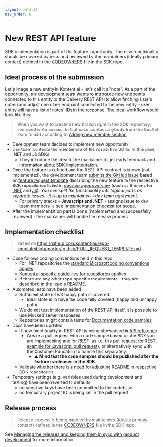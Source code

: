 ```yaml
---
layout: default
nav_order: 8
---
```


# New REST API feature

SDK implementation is part of the feature opportunity. The new functionality should be covered by tests and reviewed by the maintainers (ideally primary contact) defined in the [CODEOWNERS](https://help.github.com/articles/about-code-owners/) file in the SDK repo.

## Ideal process of the submission

Let's image a new entity in Kontent.ai - let's call it a "note". As a part of the opportunity, the development team wants to introduce new endpoints connected to this entity to the Delivery REST API (to allow fetching user's notes) and adjust one other endpoint connected to the new entity - user entity will have a list of notes' IDs in the response. The ideal workflow would look like this:

> When you want to create a new branch right in the SDK repository, you need write access. In that case, contact anybody from the DevRel team to add according to [Adding new member section](./Guidelines-for-GitHub-permissions-in-Kontent-ai-organization.md).

* Development team decides to implement new opportunity
* Dev team contacts the maintainers of the respective SDKs. In this case .NET and JS SDKs.
    * They introduce the idea to the maintainer to get early feedback and information about SDK implementation.
* Once the feature is defined and the REST API contract is known (not implemented), the development team [submits the GitHub issue](https://docs.github.com/en/issues/tracking-your-work-with-issues/creating-an-issue) based on [feature request template](https://github.com/kontent-ai/repo-template/blob/master/.github/ISSUE_TEMPLATE/feature_request.md) describing the new feature to the respective SDK repositories listed in [develop apps overview](https://kontent.ai/learn/tutorials/develop-apps/overview) (such as this one for [.NET](https://github.com/kontent-ai/kontent-management-sdk-net/issues/120) and [JS](https://github.com/kontent-ai/kontent-management-sdk-js/issues/58)). *You can split the functionality into logical parts as separate issues - it is up to maintainer<->dev team agreement.*
    * For primary stacks - **Javascript and .NET** - assigns issue to dev team members -> see [Implementation checklist](#implementation-checklist) for scope.
* After the implementation part is done (implemented and successfully reviewed) - the maintainer will handle the release process.

## Implementation checklist

> Based on https://github.com/kontent-ai/repo-template/blob/master/.github/PULL_REQUEST_TEMPLATE.md

* Code follows coding conventions held in this repo
    * For .NET repositories the [standard Microsoft coding conventions appies](https://docs.microsoft.com/en-us/dotnet/csharp/fundamentals/coding-style/coding-conventions)
    * [Kontent.ai specific guidelines for repositories](./README.md) applies
    * If there are any other repo-specific requirements - they are described in the repo's README.
*  Automated tests have been added
    * Sufficient state is that happy path is covered.
        * Ideal state is to have the code fully covered (happy and unhappy path).
    * We do not test implementation of the REST API itself, it is possible to use Mocked server responses.
    * Repositories might contain tests for [Documentation code samples](https://github.com/Kontent-ai-Learn/kontent-ai-learn-code-samples)
* Docs have been updated
    * If new functionality in REST API is being showcased in [API reference](https://kontent.ai/learn/reference)
        * Create a pull request with a code sample based on the SDK you are implementing and for REST (as i.e. [this pull request for REST](https://github.com/Kontent-ai-Learn/kontent-ai-learn-code-samples/pull/42), [example for Javascript pull request](https://github.com/Kontent-ai-Learn/kontent-ai-learn-code-samples/pull/18)), or alternatively sync with the Customer Education to handle this separately. 
            * **⚠ Mind that the code samples should be published after the feature is released in the SDK.**
    * Validate whether there is a need for adjusting README in respective SDK repositories
* Temporary settings (e.g. variables used during development and testing) have been reverted to defaults
    * no sensitive keys have been committed to the codebase
    * no temporary project ID is being set in the pull request


## Release process

> Release process is being handled by maintainers (ideally primary contact) defined in the [CODEOWNERS](https://help.github.com/articles/about-code-owners/) file in the SDK repo.

See [Managing the releases and keeping them in sync with product development](./Duties-of-a-Repository-Maintainer.md#managing-the-releases-and-keeping-them-in-sync-with-product-development) for more information.
